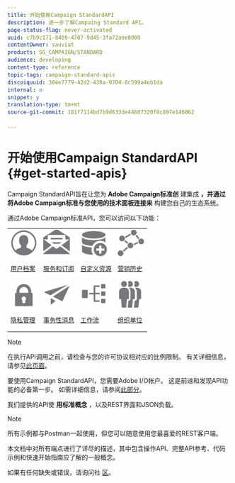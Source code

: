 ```yaml
---
title: 开始使用Campaign StandardAPI
description: 进一步了解Campaing Standard API。
page-status-flag: never-activated
uuid: c7b9c171-0409-4707-9d45-3fa72aee8008
contentOwner: sauviat
products: SG_CAMPAIGN/STANDARD
audience: developing
content-type: reference
topic-tags: campaign-standard-apis
discoiquuid: 304e7779-42d2-430a-9704-8c599a4eb1da
internal: n
snippet: y
translation-type: tm+mt
source-git-commit: 181f7114bd7b9d633de44687320f0c897e146862

---
```



# 开始使用Campaign StandardAPI {#get-started-apis}

Campaign StandardAPI旨在让您为 **Adobe Campaign标准创** 建集成 **，并通过将Adobe Campaign标准与您使用的技术面板连接来** 构建您自己的生态系统。

通过Adobe Campaign标准API，您可以访问以下功能：

<table><tr>
 <td valign="top"><a href="../../api/using/retrieving-profiles.md"><img width="60px" alt="条件" src="assets/icon_profile.svg"/></a><p><a href="../../api/using/retrieving-profiles.md">用户档案</a></p></td>
<td valign="top"><a href="../../api/using/creating-a-service.md"><img width="60px" alt="条件" src="assets/icon_services.svg"/></a><p><a href="../../api/using/creating-a-service.md">服务和订阅</a></p></td>
<td valign="top"><a href="../../api/using/interacting-with-custom-resources.md"><img width="60px" alt="条件" src="assets/icon_customresources.svg"/></a><p><a href="../../api/using/interacting-with-custom-resources.md">自定义资源</a></p></td>
<td valign="top"><a href="../../api/using/interacting-with-marketing-history.md"><img width="60px" alt="条件" src="assets/icon_marketinghistory.svg"/></a><p><a href="../../api/using/interacting-with-marketing-history.md">营销历史</a></p></td>
</tr>
<tr>
<td valign="top"><a href="../../api/using/creating-a-privacy-request.md"><img width="60px" alt="条件" src="assets/icon_privacy.svg"/></a><p><a href="../../api/using/creating-a-privacy-request.md">隐私管理</a></p></td>
<td valign="top"><a href="../../api/using/managing-transactional-messages.md"><img width="60px" alt="条件" src="assets/icon_transactionalmessage.svg"/></a><p><a href="../../api/using/managing-transactional-messages.md">事务性消息</a></p></td>
<td valign="top"><a href="../../api/using/controlling-a-workflow.md"><img width="60px" alt="条件" src="assets/icon_workflows.svg"/></a><p><a href="../../api/using/controlling-a-workflow.md">工作流</a></p></td>
<td valign="top"><a href="../../api/using/retrieving-an-organizational-unit.md"><img width="60px" alt="条件" src="assets/icon_units.svg"/></a><p><a href="../../api/using/retrieving-an-organizational-unit.md">组织单位</a></p></td>
</tr></table>

>[!NOTE]
>
>在执行API调用之前，请检查与您的许可协议相对应的比例限制。 有关详细信息，请参见[此页面](https://helpx.adobe.com/legal/product-descriptions/campaign-standard.html#ITInfrastructureResourcesbyActiveProfilesTiers)。

要使用Campaign StandardAPI，您需要Adobe I/O帐户。 这是前进和发现API功能的必备第一步。
如需详细信息，请参阅[此部分](../../api/using/setting-up-api-access.md)。

我们提供的API使 **用标准概念** ，以及REST界面和JSON负载。

>[!NOTE]
>
>所有示例都与Postman一起使用，但您可以随意使用您最喜爱的REST客户端。

本文档中对所有端点进行了详尽的描述，其中包含操作API、完整API参考、代码示例和快速开始指南应了解的一般概念。

如果有任何缺失或错误，请询问社 [区](https://help-forums.adobe.com/content/adobeforums/en/campaign-forum/adobe-campaign.html)。
